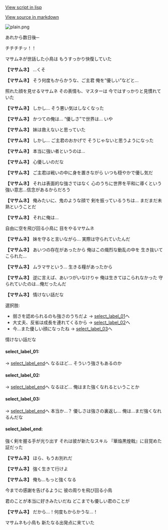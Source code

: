 [View script in lisp](../scripts/110011214.txt)

[View source in markdown](110011214.md)

![plain.png](../images/backgrounds/plain.png)

あれから数日後─

チチチチッ！！

マサムネが世話した小鳥は
もうすっかり快復していた

**【マサムネ】**
…くそ

**【マサムネ】**
そう何度もからかうな、ご主君
俺を“優しい”などと…

照れた顔を見せるマサムネ
その表情も、マスターは
今ではすっかりと見慣れていた

**【マサムネ】**
しかし…
そう悪い気はしなくなった

**【マサムネ】**
かつての俺は…
“優しさ”で世界は…
いや

**【マサムネ】**
妹は救えないと思っていた

**【マサムネ】**
しかし…
ご主君のおかげで
そうじゃないと思うようになった

**【マサムネ】**
本当に強い者というのは…

**【マサムネ】**
心優しいのだな

**【マサムネ】**
ご主君は戦いの中に身を置きながら
いつも穏やかで優し気だ

**【マサムネ】**
それは表面的な強さではなく
心のうちに世界を平和に導くという
強い意志…信念があるからだろう

**【マサムネ】**
俺みたいに、鬼のような顔で
剣を振っているうちは…
まだまだ未熟ということだ

**【マサムネ】**
それに俺は…

自由に空を飛び回る小鳥に
目をやるマサムネ

**【マサムネ】**
妹を守ると言いながら…
実際は守られていたんだ

**【マサムネ】**
あいつの存在があったから
俺はこの熾烈な動乱の中を
生き抜いてこられた…

**【マサムネ】**
ムラマサという…
生きる糧があったから

**【マサムネ】**
逆に言えば、あいつがいなけりゃ
俺は生きてはこられなかった
守られていたのは…俺だったんだ

**【マサムネ】**
情けない話だな

選択肢:
- 弱さを認められるのも強さのうちだよ → [select_label_01](#select_label_01)へ
- 大丈夫、反省は成長を連れてくるから → [select_label_02](#select_label_02)へ
- 今…また優しい顔になったね → [select_label_03](#select_label_03)へ


情けない話だな

#### select_label_01:
 → [select_label_end](#select_label_end)へ
なるほど…
そういう強さもあるのか

#### select_label_02:
 → [select_label_end](#select_label_end)へ
なるほど…
俺はまた強くなれるということか

#### select_label_03:
 → [select_label_end](#select_label_end)へ
本当か…？
優しさは強さの裏返し…
俺は…まだ強くなれるんだな

#### select_label_end:

強く剣を握る手が光り出す
それは彼が新たなスキル
『華焔黒煌戟』に目覚めた証だった

**【マサムネ】**
ほら、もうお別れだ

**【マサムネ】**
強く生きて行けよ

**【マサムネ】**
俺も…もっと強くなる

今までの感謝を告げるように
彼の周りを飛び回る小鳥

君のことが本当に好きみたいだね
どこまでも優しい君のことが

**【マサムネ】**
だから…！何度もからかうな…！

マサムネも小鳥も
新たなる出発点に来ていた
